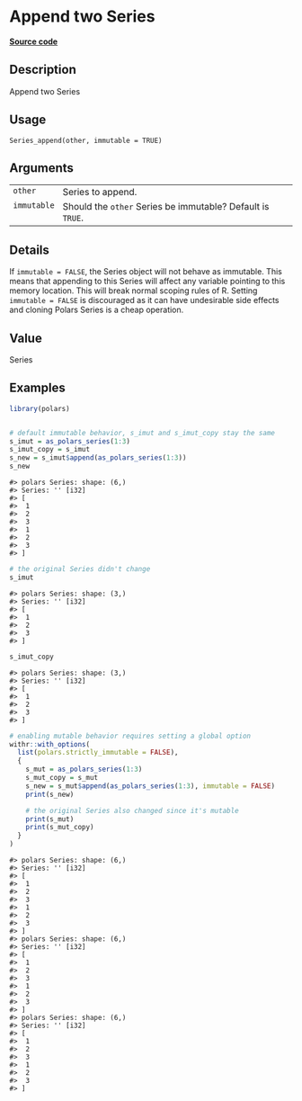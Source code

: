 

# Append two Series

[**Source code**](https://github.com/pola-rs/r-polars/tree/main/R/series__series.R#L642)

## Description

Append two Series

## Usage

<pre><code class='language-R'>Series_append(other, immutable = TRUE)
</code></pre>

## Arguments

<table>
<tr>
<td style="white-space: nowrap; font-family: monospace; vertical-align: top">
<code id="Series_append_:_other">other</code>
</td>
<td>
Series to append.
</td>
</tr>
<tr>
<td style="white-space: nowrap; font-family: monospace; vertical-align: top">
<code id="Series_append_:_immutable">immutable</code>
</td>
<td>
Should the <code>other</code> Series be immutable? Default is
<code>TRUE</code>.
</td>
</tr>
</table>

## Details

If <code>immutable = FALSE</code>, the Series object will not behave as
immutable. This means that appending to this Series will affect any
variable pointing to this memory location. This will break normal
scoping rules of R. Setting <code>immutable = FALSE</code> is
discouraged as it can have undesirable side effects and cloning Polars
Series is a cheap operation.

## Value

Series

## Examples

``` r
library(polars)


# default immutable behavior, s_imut and s_imut_copy stay the same
s_imut = as_polars_series(1:3)
s_imut_copy = s_imut
s_new = s_imut$append(as_polars_series(1:3))
s_new
```

    #> polars Series: shape: (6,)
    #> Series: '' [i32]
    #> [
    #>  1
    #>  2
    #>  3
    #>  1
    #>  2
    #>  3
    #> ]

``` r
# the original Series didn't change
s_imut
```

    #> polars Series: shape: (3,)
    #> Series: '' [i32]
    #> [
    #>  1
    #>  2
    #>  3
    #> ]

``` r
s_imut_copy
```

    #> polars Series: shape: (3,)
    #> Series: '' [i32]
    #> [
    #>  1
    #>  2
    #>  3
    #> ]

``` r
# enabling mutable behavior requires setting a global option
withr::with_options(
  list(polars.strictly_immutable = FALSE),
  {
    s_mut = as_polars_series(1:3)
    s_mut_copy = s_mut
    s_new = s_mut$append(as_polars_series(1:3), immutable = FALSE)
    print(s_new)

    # the original Series also changed since it's mutable
    print(s_mut)
    print(s_mut_copy)
  }
)
```

    #> polars Series: shape: (6,)
    #> Series: '' [i32]
    #> [
    #>  1
    #>  2
    #>  3
    #>  1
    #>  2
    #>  3
    #> ]
    #> polars Series: shape: (6,)
    #> Series: '' [i32]
    #> [
    #>  1
    #>  2
    #>  3
    #>  1
    #>  2
    #>  3
    #> ]
    #> polars Series: shape: (6,)
    #> Series: '' [i32]
    #> [
    #>  1
    #>  2
    #>  3
    #>  1
    #>  2
    #>  3
    #> ]

